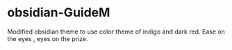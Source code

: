 # obsidian-GuideM
Modified obsidian theme to use color theme of indigo and dark red. Ease on the eyes , eyes on the prize.
